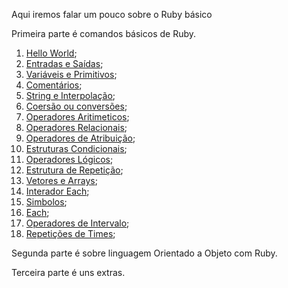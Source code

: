Aqui iremos falar um pouco sobre o Ruby básico

Primeira parte é comandos básicos de Ruby.
1. [Hello World](https://github.com/brunobatista25/best_archer/blob/master/tests/Ruby/RubyBasico/aula1.md);
2. [Entradas e Saídas](https://github.com/brunobatista25/best_archer/blob/master/tests/Ruby/RubyBasico/aula2.md);
3. [Variáveis e Primitivos](https://github.com/brunobatista25/best_archer/blob/master/tests/Ruby/RubyBasico/aula3.md);
4. [Comentários](https://github.com/brunobatista25/best_archer/blob/master/tests/Ruby/RubyBasico/aula4.md);
5. [String e Interpolação](https://github.com/brunobatista25/best_archer/blob/master/tests/Ruby/RubyBasico/aula5.md);
6. [Coersão ou conversões](https://github.com/brunobatista25/best_archer/blob/master/tests/Ruby/RubyBasico/aula6.md);
7. [Operadores Aritimeticos](https://github.com/brunobatista25/best_archer/blob/master/tests/Ruby/RubyBasico/aula7.md);
8. [Operadores Relacionais](https://github.com/brunobatista25/best_archer/blob/master/tests/Ruby/RubyBasico/aula8.md);
9. [Operadores de Atribuição](https://github.com/brunobatista25/best_archer/blob/master/tests/Ruby/RubyBasico/aula9.md);
10. [Estruturas Condicionais](https://github.com/brunobatista25/best_archer/blob/master/tests/Ruby/RubyBasico/aula10.md);
11. [Operadores Lógicos](https://github.com/brunobatista25/best_archer/blob/master/tests/Ruby/RubyBasico/aula11.md);
12. [Estrutura de Repetição](https://github.com/brunobatista25/best_archer/blob/master/tests/Ruby/RubyBasico/aula12.md);
13. [Vetores e Arrays](https://github.com/brunobatista25/best_archer/blob/master/tests/Ruby/RubyBasico/aula13.md);
14. [Interador Each](https://github.com/brunobatista25/best_archer/blob/master/tests/Ruby/RubyBasico/aula14.md);
15. [Simbolos](https://github.com/brunobatista25/best_archer/blob/master/tests/Ruby/RubyBasico/aula15.md);
16. [Each](https://github.com/brunobatista25/best_archer/blob/master/tests/Ruby/RubyBasico/aula16.md);
17. [Operadores de Intervalo](https://github.com/brunobatista25/best_archer/blob/master/tests/Ruby/RubyBasico/aula17.md);
18. [Repetições de Times](https://github.com/brunobatista25/best_archer/blob/master/tests/Ruby/RubyBasico/aula18.md);

Segunda parte é sobre linguagem Orientado a Objeto com Ruby.

Terceira parte é uns extras. 